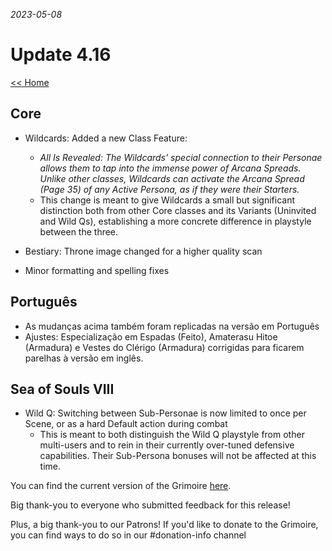 _2023-05-08_
# Update 4.16

[<< Home](https://grimoireofheart.github.io)

## Core 
* Wildcards: Added a new Class Feature:
	* *All Is Revealed: The Wildcards’ special connection to their Personae allows them to tap into the immense power of Arcana Spreads. Unlike other classes, Wildcards can activate the Arcana Spread (Page 35) of any Active Persona, as if they were their Starters.* 
	* This change is meant to give Wildcards a small but significant distinction both from other Core classes and its Variants (Uninvited and Wild Qs), establishing a more concrete difference in playstyle between the three. 

* Bestiary: Throne image changed for a higher quality scan
	
* Minor formatting and spelling fixes 

## Português 
* As mudanças acima também foram replicadas na versão em Português 
* Ajustes: Especialização em Espadas (Feito), Amaterasu Hitoe (Armadura) e Vestes do Clérigo (Armadura) corrigidas para ficarem parelhas à versão em inglês. 


## Sea of Souls VIII
* Wild Q: Switching between Sub-Personae is now limited to once per Scene, or as a hard Default action during combat 
	* This is meant to both distinguish the Wild Q playstyle from other multi-users and to rein in their currently over-tuned defensive capabilities. Their Sub-Persona bonuses will not be affected at this time. 



You can find the current version of the Grimoire [here](https://github.com/grimoireofheart/grimoireofheart.github.io/raw/main/Resources/Grimoire%20of%20the%20Heart%20[Core%20Rulebook].pdf).

Big thank-you to everyone who submitted feedback for this release!

Plus, a big thank-you to our Patrons! If you'd like to donate to the Grimoire, you can find ways to do so in our #donation-info channel
